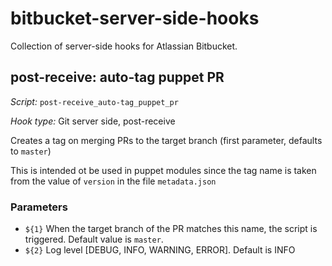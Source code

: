 # bitbucket-server-side-hooks

Collection of server-side hooks for Atlassian Bitbucket.

## post-receive: auto-tag puppet PR
*Script:* `post-receive_auto-tag_puppet_pr`

*Hook type:* Git server side, post-receive

Creates a tag on merging PRs to the target branch (first parameter, defaults to `master`)

This is intended ot be used in puppet modules since the tag name is taken from the value of `version` in the file `metadata.json`

### Parameters
* `${1}` When the target branch of the PR matches this name, the script is triggered. Default value is `master`.
* `${2}` Log level [DEBUG, INFO, WARNING, ERROR]. Default is INFO

